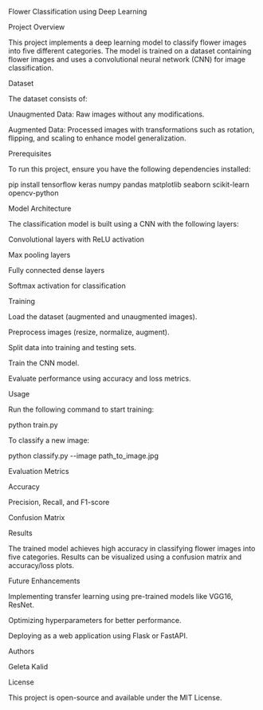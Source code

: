 Flower Classification using Deep Learning

Project Overview

This project implements a deep learning model to classify flower images into five different categories. The model is trained on a dataset containing flower images and uses a convolutional neural network (CNN) for image classification.

Dataset

The dataset consists of:

Unaugmented Data: Raw images without any modifications.

Augmented Data: Processed images with transformations such as rotation, flipping, and scaling to enhance model generalization.

Prerequisites

To run this project, ensure you have the following dependencies installed:

pip install tensorflow keras numpy pandas matplotlib seaborn scikit-learn opencv-python

Model Architecture

The classification model is built using a CNN with the following layers:

Convolutional layers with ReLU activation

Max pooling layers

Fully connected dense layers

Softmax activation for classification

Training

Load the dataset (augmented and unaugmented images).

Preprocess images (resize, normalize, augment).

Split data into training and testing sets.

Train the CNN model.

Evaluate performance using accuracy and loss metrics.

Usage

Run the following command to start training:

python train.py

To classify a new image:

python classify.py --image path_to_image.jpg

Evaluation Metrics

Accuracy

Precision, Recall, and F1-score

Confusion Matrix

Results

The trained model achieves high accuracy in classifying flower images into five categories. Results can be visualized using a confusion matrix and accuracy/loss plots.

Future Enhancements

Implementing transfer learning using pre-trained models like VGG16, ResNet.

Optimizing hyperparameters for better performance.

Deploying as a web application using Flask or FastAPI.

Authors

Geleta Kalid

License

This project is open-source and available under the MIT License.


